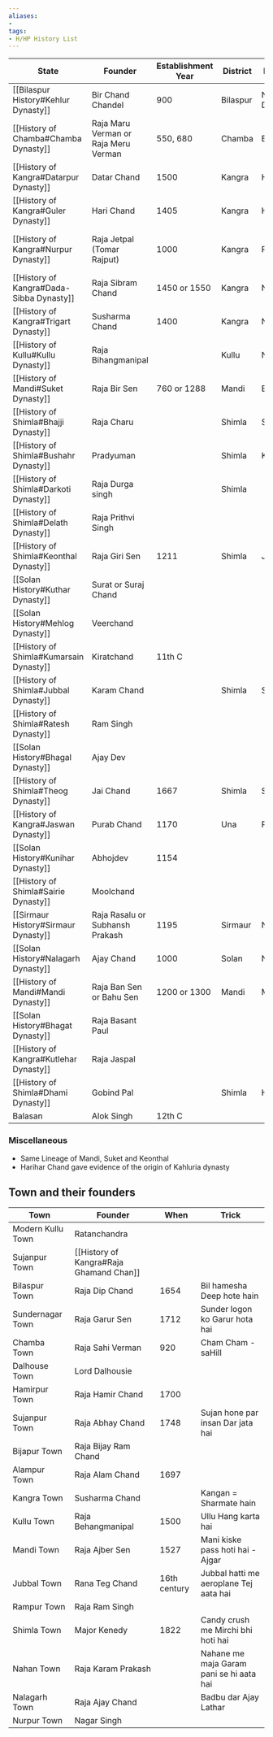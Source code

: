 ```yaml
---
aliases:
- 
tags:
- H/HP History List
---
```

| State                                    | Founder                              | Establishment Year | District | Location   | Trick                                                              |     |
| ---------------------------------------- | ------------------------------------ | ------------------ | -------- | ---------- | ------------------------------------------------------------------ | --- |
| [[Bilaspur History#Kehlur Dynasty]]      | Bir Chand Chandel                    | 900                | Bilaspur | Naina Devi | Thursday(Birbar) ? Loon(Salt)                                      |     |
| [[History of Chamba#Chamba Dynasty]]     | Raja Maru Verman or Raja Meru Verman | 550, 680           | Chamba   | Brahmpur   | Chappal/Chammat Maru                                               |     |
| [[History of Kangra#Datarpur Dynasty]]   | Datar Chand                          | 1500               | Kangra   | Haripur    |                                                                    |     |
| [[History of Kangra#Guler Dynasty]]      | Hari Chand                           | 1405               | Kangra   | Haripur    | Hari(Krishna) used Gulel to break pots                             |     |
| [[History of Kangra#Nurpur Dynasty]]     | Raja Jetpal (Tomar Rajput)           | 1000               | Kangra   | Pathankot  | Noor pari will fly like a Jet, Noor Pura to uski Ummar ho jati hai |     |
| [[History of Kangra#Dada-Sibba Dynasty]] | Raja Sibram Chand                    | 1450 or 1550       | Kangra   | Nagarkot   |                                                                    |     |
| [[History of Kangra#Trigart Dynasty]]    | Susharma Chand                       | 1400               | Kangra   | Nagarkot   | Kangan wore by new bride - Sharamati hai                           |     |
| [[History of Kullu#Kullu Dynasty]]       | Raja Bihangmanipal                   |                    | Kullu    | Naggar     | Ullo Hang on tree                                                  |     |
| [[History of Mandi#Suket Dynasty]]       | Raja Bir Sen                         | 760  or 1288       | Mandi    | Baned      | Sukhe Kheet - Thirsty (Thursday - Birbar)                          |     |
| [[History of Shimla#Bhajji Dynasty]]     | Raja Charu                           |                    | Shimla   | Sunni      | Bhaiji must have 4 in no                                           |     |
| [[History of Shimla#Bushahr Dynasty]]    | Pradyuman                            |                    | Shimla   | Kamru      | Ram = Krishna = Son Pradyuman                                      |     |
| [[History of Shimla#Darkoti Dynasty]]    | Raja Durga singh                     |                    | Shimla   |            | Durga maat se Dar bhag jata hai                                    |     |
| [[History of Shimla#Delath Dynasty]]     | Raja Prithvi Singh                   |                    |          |            | Lath vs Patthar baji                                               |     |
| [[History of Shimla#Keonthal Dynasty]]   | Raja Giri Sen                        | 1211               | Shimla   | Junga      | Quintal barbell utha kar thal pe Gir gaya                          |     |
| [[Solan History#Kuthar Dynasty]]         | Surat or Suraj Chand                 |                    |          |            | Katha - of suraj-chand or Surat city near Kathiwar                 |     |
| [[Solan History#Mehlog Dynasty]]         | Veerchand                            |                    |          |            |                                                                    |     |
| [[History of Shimla#Kumarsain Dynasty]]  | Kiratchand                           | 11th C             |          |            | Kumar used to work whole Night(Rat)                                |     |
| [[History of Shimla#Jubbal Dynasty]]     | Karam Chand                          |                    | Shimla   | Sonpur     | Karm karne me Bal lagta hai                                        |     |
| [[History of Shimla#Ratesh Dynasty]]     | Ram Singh                            |                    |          |            | Rath + Ish = Ram                                                   |     |
| [[Solan History#Bhagal Dynasty]]         | Ajay Dev                             |                    |          |            | Pagal when become Ajay devgan                                      |     |
| [[History of Shimla#Theog Dynasty]]      | Jai Chand                            | 1667               | Shimla   | Shimla     | Surya Jai is easiest Yoga                                          |     |
| [[History of Kangra#Jaswan Dynasty]]     | Purab Chand                          | 1170               | Una      | Rajpura    | Just i Want to Pass - he Rub                                       |     |
| [[Solan History#Kunihar Dynasty]]        | Abhojdev                             | 1154               |          |            | Kon hara? Aab Bhoj de                                              |     |
| [[History of Shimla#Sairie Dynasty]]     | Moolchand                            |                    |          |            | Mol bhav while buying Sari                                         |     |
| [[Sirmaur History#Sirmaur Dynasty]]      | Raja Rasalu or Subhansh Prakash      | 1195               | Sirmaur  | Nahan      | Sir me Aloo ka Rus                                                 |     |
| [[Solan History#Nalagarh Dynasty]]       | Ajay Chand                           | 1000               | Solan    | Nalagarh   | Garh or Killa is always Ajay                                       |     |
| [[History of Mandi#Mandi Dynasty]]       | Raja Ban Sen or Bahu Sen             | 1200 or 1300       | Mandi    | Mandi      | Only Bahu goes to market for shopping                              |     |
| [[Solan History#Bhagat Dynasty]]         | Raja Basant Paul                     |                    |          |            | Most famous festival of Punjab - Basant                            |     |
| [[History of Kangra#Kutlehar Dynasty]]   | Raja Jaspal                          |                    |          |            | Jab Kut padi tab Juse nikal gya but bal bal Bach Gaya              |     |
| [[History of Shimla#Dhami Dynasty]]      | Gobind Pal                           |                    | Shimla   | Halog      | Reaction of Ghobi vs Tomato during Dhami hatyakand                 |     |
| Balasan                                  | Alok Singh                           | 12th C             |          |            |                                                                    |     |

### Miscellaneous
* Same Lineage of Mandi, Suket and Keonthal
* Harihar Chand gave evidence of the origin of Kahluria dynasty

## Town and their founders
| Town              | Founder                                  | When         | Trick                                    |
| ----------------- | ---------------------------------------- | ------------ | ---------------------------------------- |
| Modern Kullu Town | Ratanchandra                             |              |                                          |
| Sujanpur Town     | [[History of Kangra#Raja Ghamand Chan]] |              |                                          |
| Bilaspur Town     | Raja Dip Chand                           | 1654         | Bil hamesha Deep hote hain               |
| Sundernagar Town  | Raja Garur Sen                           | 1712         | Sunder logon ko Garur hota hai           |
| Chamba Town       | Raja Sahi Verman                         | 920          | Cham Cham - saHill                       |
| Dalhouse Town     | Lord Dalhousie                           |              |                                          |
| Hamirpur Town     | Raja Hamir Chand                         | 1700         |                                          |
| Sujanpur Town     | Raja Abhay Chand                         | 1748         | Sujan hone par insan Dar jata hai        |
| Bijapur Town      | Raja Bijay Ram Chand                     |              |                                          |
| Alampur Town      | Raja Alam Chand                          | 1697         |                                          |
| Kangra Town       | Susharma Chand                           |              | Kangan = Sharmate hain                   |
| Kullu Town        | Raja Behangmanipal                       | 1500         | Ullu Hang karta hai                      |
| Mandi Town        | Raja Ajber Sen                           | 1527         | Mani kiske pass hoti hai - Ajgar         |
| Jubbal Town       | Rana Teg Chand                           | 16th century | Jubbal hatti me aeroplane Tej aata hai   |
| Rampur Town       | Raja Ram Singh                           |              |                                          |
| Shimla Town       | Major Kenedy                             | 1822         | Candy crush me Mirchi bhi hoti hai       |
| Nahan Town        | Raja Karam Prakash                       |              | Nahane me maja Garam pani se hi aata hai |
| Nalagarh Town     | Raja Ajay Chand                          |              | Badbu dar Ajay Lathar                    |
| Nurpur Town       | Nagar Singh                              |              |                                          |
